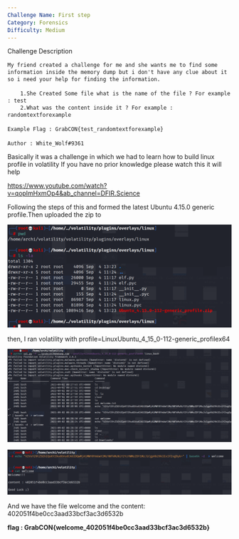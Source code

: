 ```yaml
---
Challenge Name: First step
Category: Forensics
Difficulty: Medium
---
```


Challenge Description
```
My friend created a challenge for me and she wants me to find some information inside the memory dump but i don't have any clue about it so i need your help for finding the information.

    1.She Created Some file what is the name of the file ? For example : test
    2.What was the content inside it ? For example : randomtextforexample

Example Flag : GrabCON{test_randomtextforexample}

Author : White_Wolf#9361
```
Basically it was a challenge in which we had to learn how to build linux profile in volatility
If you have no prior knowledge please watch this it will help

https://www.youtube.com/watch?v=qoplmHxmOp4&ab_channel=DFIR.Science

Following the steps of this and formed the latest Ubuntu 4.15.0 generic profile.Then uploaded the zip to 

![](/firststep3.png)

then, I ran volatility with profile=LinuxUbuntu_4_15_0-112-generic_profilex64

![](/firststep1.png)

![](/firststep2.png)

And we have the file welcome and the content: 402051f4be0cc3aad33bcf3ac3d6532b


**flag : GrabCON{welcome_402051f4be0cc3aad33bcf3ac3d6532b}**
